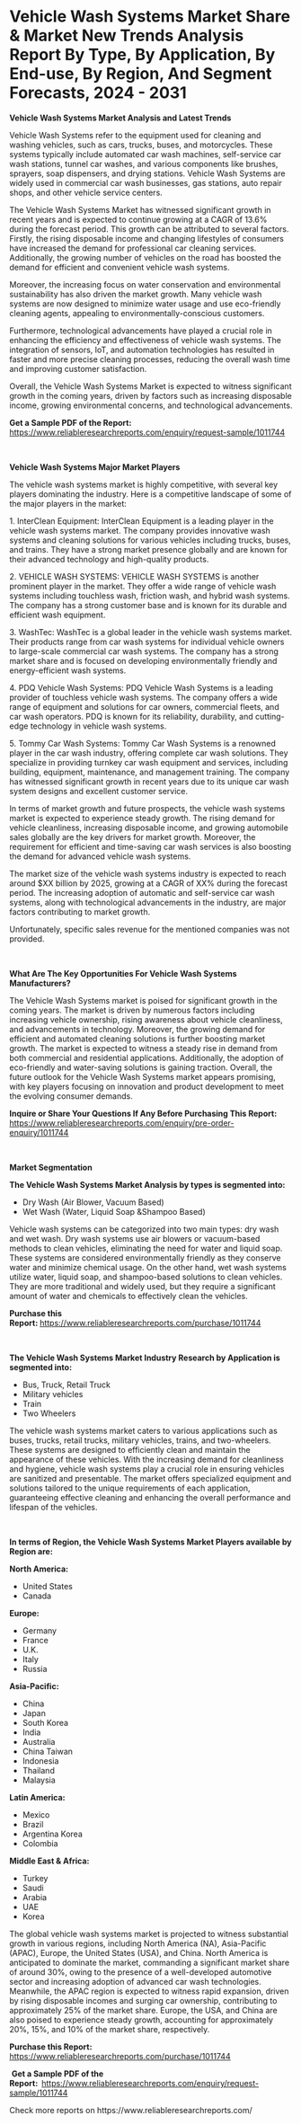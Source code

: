 <p><h1>Vehicle Wash Systems Market Share & Market New Trends Analysis Report By Type, By Application, By End-use, By Region, And Segment Forecasts, 2024 - 2031</h1></p><p><strong>Vehicle Wash Systems Market Analysis and Latest Trends</strong></p>
<p><p>Vehicle Wash Systems refer to the equipment used for cleaning and washing vehicles, such as cars, trucks, buses, and motorcycles. These systems typically include automated car wash machines, self-service car wash stations, tunnel car washes, and various components like brushes, sprayers, soap dispensers, and drying stations. Vehicle Wash Systems are widely used in commercial car wash businesses, gas stations, auto repair shops, and other vehicle service centers.</p><p>The Vehicle Wash Systems Market has witnessed significant growth in recent years and is expected to continue growing at a CAGR of 13.6% during the forecast period. This growth can be attributed to several factors. Firstly, the rising disposable income and changing lifestyles of consumers have increased the demand for professional car cleaning services. Additionally, the growing number of vehicles on the road has boosted the demand for efficient and convenient vehicle wash systems.</p><p>Moreover, the increasing focus on water conservation and environmental sustainability has also driven the market growth. Many vehicle wash systems are now designed to minimize water usage and use eco-friendly cleaning agents, appealing to environmentally-conscious customers.</p><p>Furthermore, technological advancements have played a crucial role in enhancing the efficiency and effectiveness of vehicle wash systems. The integration of sensors, IoT, and automation technologies has resulted in faster and more precise cleaning processes, reducing the overall wash time and improving customer satisfaction.</p><p>Overall, the Vehicle Wash Systems Market is expected to witness significant growth in the coming years, driven by factors such as increasing disposable income, growing environmental concerns, and technological advancements.</p></p>
<p><strong>Get a Sample PDF of the Report:&nbsp;</strong> <a href="https://www.reliableresearchreports.com/enquiry/request-sample/1011744">https://www.reliableresearchreports.com/enquiry/request-sample/1011744</a></p>
<p>&nbsp;</p>
<p><strong>Vehicle Wash Systems Major Market Players</strong></p>
<p><p>The vehicle wash systems market is highly competitive, with several key players dominating the industry. Here is a competitive landscape of some of the major players in the market:</p><p>1. InterClean Equipment: InterClean Equipment is a leading player in the vehicle wash systems market. The company provides innovative wash systems and cleaning solutions for various vehicles including trucks, buses, and trains. They have a strong market presence globally and are known for their advanced technology and high-quality products.</p><p>2. VEHICLE WASH SYSTEMS: VEHICLE WASH SYSTEMS is another prominent player in the market. They offer a wide range of vehicle wash systems including touchless wash, friction wash, and hybrid wash systems. The company has a strong customer base and is known for its durable and efficient wash equipment.</p><p>3. WashTec: WashTec is a global leader in the vehicle wash systems market. Their products range from car wash systems for individual vehicle owners to large-scale commercial car wash systems. The company has a strong market share and is focused on developing environmentally friendly and energy-efficient wash systems.</p><p>4. PDQ Vehicle Wash Systems: PDQ Vehicle Wash Systems is a leading provider of touchless vehicle wash systems. The company offers a wide range of equipment and solutions for car owners, commercial fleets, and car wash operators. PDQ is known for its reliability, durability, and cutting-edge technology in vehicle wash systems.</p><p>5. Tommy Car Wash Systems: Tommy Car Wash Systems is a renowned player in the car wash industry, offering complete car wash solutions. They specialize in providing turnkey car wash equipment and services, including building, equipment, maintenance, and management training. The company has witnessed significant growth in recent years due to its unique car wash system designs and excellent customer service.</p><p>In terms of market growth and future prospects, the vehicle wash systems market is expected to experience steady growth. The rising demand for vehicle cleanliness, increasing disposable income, and growing automobile sales globally are the key drivers for market growth. Moreover, the requirement for efficient and time-saving car wash services is also boosting the demand for advanced vehicle wash systems.</p><p>The market size of the vehicle wash systems industry is expected to reach around $XX billion by 2025, growing at a CAGR of XX% during the forecast period. The increasing adoption of automatic and self-service car wash systems, along with technological advancements in the industry, are major factors contributing to market growth.</p><p>Unfortunately, specific sales revenue for the mentioned companies was not provided.</p></p>
<p>&nbsp;</p>
<p><strong>What Are The Key Opportunities For Vehicle Wash Systems Manufacturers?</strong></p>
<p><p>The Vehicle Wash Systems market is poised for significant growth in the coming years. The market is driven by numerous factors including increasing vehicle ownership, rising awareness about vehicle cleanliness, and advancements in technology. Moreover, the growing demand for efficient and automated cleaning solutions is further boosting market growth. The market is expected to witness a steady rise in demand from both commercial and residential applications. Additionally, the adoption of eco-friendly and water-saving solutions is gaining traction. Overall, the future outlook for the Vehicle Wash Systems market appears promising, with key players focusing on innovation and product development to meet the evolving consumer demands.</p></p>
<p><strong>Inquire or Share Your Questions If Any Before Purchasing This Report:</strong> <a href="https://www.reliableresearchreports.com/enquiry/pre-order-enquiry/1011744">https://www.reliableresearchreports.com/enquiry/pre-order-enquiry/1011744</a></p>
<p>&nbsp;</p>
<p><strong>Market Segmentation</strong></p>
<p><strong>The Vehicle Wash Systems Market Analysis by types is segmented into:</strong></p>
<p><ul><li>Dry Wash (Air Blower, Vacuum Based)</li><li>Wet Wash (Water, Liquid Soap &Shampoo Based)</li></ul></p>
<p><p>Vehicle wash systems can be categorized into two main types: dry wash and wet wash. Dry wash systems use air blowers or vacuum-based methods to clean vehicles, eliminating the need for water and liquid soap. These systems are considered environmentally friendly as they conserve water and minimize chemical usage. On the other hand, wet wash systems utilize water, liquid soap, and shampoo-based solutions to clean vehicles. They are more traditional and widely used, but they require a significant amount of water and chemicals to effectively clean the vehicles.</p></p>
<p><strong>Purchase this Report:&nbsp;</strong><a href="https://www.reliableresearchreports.com/purchase/1011744">https://www.reliableresearchreports.com/purchase/1011744</a></p>
<p>&nbsp;</p>
<p><strong>The Vehicle Wash Systems Market Industry Research by Application is segmented into:</strong></p>
<p><ul><li>Bus, Truck, Retail Truck</li><li>Military vehicles</li><li>Train</li><li>Two Wheelers</li></ul></p>
<p><p>The vehicle wash systems market caters to various applications such as buses, trucks, retail trucks, military vehicles, trains, and two-wheelers. These systems are designed to efficiently clean and maintain the appearance of these vehicles. With the increasing demand for cleanliness and hygiene, vehicle wash systems play a crucial role in ensuring vehicles are sanitized and presentable. The market offers specialized equipment and solutions tailored to the unique requirements of each application, guaranteeing effective cleaning and enhancing the overall performance and lifespan of the vehicles.</p></p>
<p>&nbsp;</p>
<p><strong>In terms of Region, the Vehicle Wash Systems Market Players available by Region are:</strong></p>
<p>
    <p> <strong> North America: </strong>
        <ul>
            <li>United States</li>
            <li>Canada</li>
        </ul>
        </p> 
    <p> <strong> Europe: </strong>
        <ul>
            <li>Germany</li>
            <li>France</li>
            <li>U.K.</li>
            <li>Italy</li>
            <li>Russia</li>
        </ul>
        </p> 
    <p> <strong> Asia-Pacific: </strong>
        <ul>
            <li>China</li>
            <li>Japan</li>
            <li>South Korea</li>
            <li>India</li>
            <li>Australia</li>
            <li>China Taiwan</li>
            <li>Indonesia</li>
            <li>Thailand</li>
            <li>Malaysia</li>
        </ul>
        </p> 
    <p> <strong> Latin America: </strong>
        <ul>
            <li>Mexico</li>
            <li>Brazil</li>
            <li>Argentina Korea</li>
            <li>Colombia</li>
        </ul>
        </p> 
    <p> <strong> Middle East & Africa: </strong>
        <ul>
            <li>Turkey</li>
            <li>Saudi</li>
            <li>Arabia</li>
            <li>UAE</li>
            <li>Korea</li>
        </ul>
    </p>
    </p>
<p><p>The global vehicle wash systems market is projected to witness substantial growth in various regions, including North America (NA), Asia-Pacific (APAC), Europe, the United States (USA), and China. North America is anticipated to dominate the market, commanding a significant market share of around 30%, owing to the presence of a well-developed automotive sector and increasing adoption of advanced car wash technologies. Meanwhile, the APAC region is expected to witness rapid expansion, driven by rising disposable incomes and surging car ownership, contributing to approximately 25% of the market share. Europe, the USA, and China are also poised to experience steady growth, accounting for approximately 20%, 15%, and 10% of the market share, respectively.</p></p>
<p><strong>Purchase this Report: </strong><a href="https://www.reliableresearchreports.com/purchase/1011744">https://www.reliableresearchreports.com/purchase/1011744</a></p>
<p>&nbsp;<strong>Get a Sample PDF of the Report:&nbsp;&nbsp;</strong><a href="https://www.reliableresearchreports.com/enquiry/request-sample/1011744">https://www.reliableresearchreports.com/enquiry/request-sample/1011744</a></p>
<p><strong></strong></p>
<p>Check more reports on https://www.reliableresearchreports.com/</p>